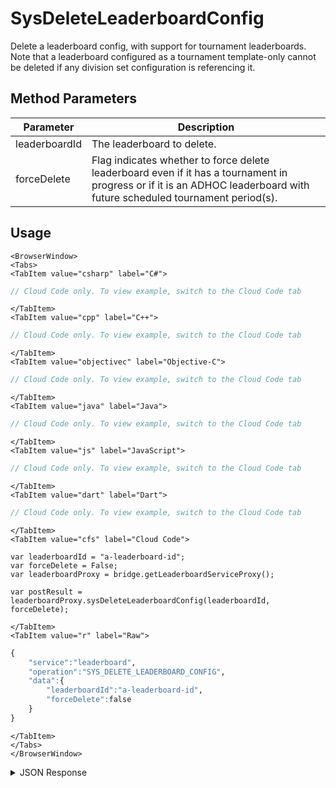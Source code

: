 # SysDeleteLeaderboardConfig

Delete a leaderboard config, with support for tournament leaderboards. Note that a leaderboard configured as a tournament template-only cannot be deleted if any division set configuration is referencing it.

<PartialServop service_name="leaderboard" operation_name="SYS_DELETE_LEADERBOARD_CONFIG" />

## Method Parameters

| Parameter     | Description                                                                                                                                                             |
| ------------- | ----------------------------------------------------------------------------------------------------------------------------------------------------------------------- |
| leaderboardId | The leaderboard to delete.                                                                                                                                              |
| forceDelete   | Flag indicates whether to force delete leaderboard even if it has a tournament in progress or if it is an ADHOC leaderboard with future scheduled tournament period(s). |

## Usage

```mdx-code-block
<BrowserWindow>
<Tabs>
<TabItem value="csharp" label="C#">
```

```csharp
// Cloud Code only. To view example, switch to the Cloud Code tab
```

```mdx-code-block
</TabItem>
<TabItem value="cpp" label="C++">
```

```cpp
// Cloud Code only. To view example, switch to the Cloud Code tab
```

```mdx-code-block
</TabItem>
<TabItem value="objectivec" label="Objective-C">
```

```objectivec
// Cloud Code only. To view example, switch to the Cloud Code tab
```

```mdx-code-block
</TabItem>
<TabItem value="java" label="Java">
```

```java
// Cloud Code only. To view example, switch to the Cloud Code tab
```

```mdx-code-block
</TabItem>
<TabItem value="js" label="JavaScript">
```

```javascript
// Cloud Code only. To view example, switch to the Cloud Code tab
```

```mdx-code-block
</TabItem>
<TabItem value="dart" label="Dart">
```

```dart
// Cloud Code only. To view example, switch to the Cloud Code tab
```

```mdx-code-block
</TabItem>
<TabItem value="cfs" label="Cloud Code">
```

```cfscript
var leaderboardId = "a-leaderboard-id";
var forceDelete = False;
var leaderboardProxy = bridge.getLeaderboardServiceProxy();

var postResult = leaderboardProxy.sysDeleteLeaderboardConfig(leaderboardId, forceDelete);
```

```mdx-code-block
</TabItem>
<TabItem value="r" label="Raw">
```

```r
{
    "service":"leaderboard",
    "operation":"SYS_DELETE_LEADERBOARD_CONFIG",
    "data":{
        "leaderboardId":"a-leaderboard-id",
        "forceDelete":false
    }
}
```

```mdx-code-block
</TabItem>
</Tabs>
</BrowserWindow>
```

<details>
<summary>JSON Response</summary>

```json
{
    "status": 200,
    "data": {}
}
```

</details>
